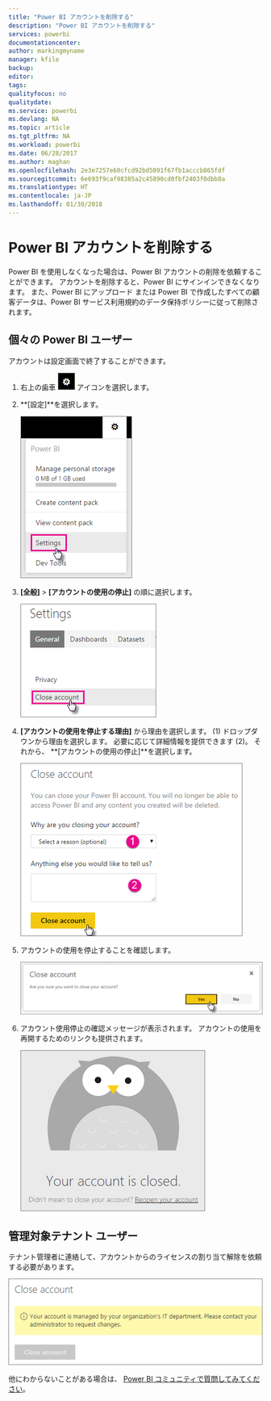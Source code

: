 ```yaml
---
title: "Power BI アカウントを削除する"
description: "Power BI アカウントを削除する"
services: powerbi
documentationcenter: 
author: markingmyname
manager: kfile
backup: 
editor: 
tags: 
qualityfocus: no
qualitydate: 
ms.service: powerbi
ms.devlang: NA
ms.topic: article
ms.tgt_pltfrm: NA
ms.workload: powerbi
ms.date: 06/28/2017
ms.author: maghan
ms.openlocfilehash: 2e3e7257e60cfcd92bd5091f67fb1acccb865fdf
ms.sourcegitcommit: 6e693f9caf98385a2c45890cd0fbf2403f0dbb8a
ms.translationtype: HT
ms.contentlocale: ja-JP
ms.lasthandoff: 01/30/2018
---
```

# <a name="closing-your-power-bi-account"></a>Power BI アカウントを削除する
Power BI を使用しなくなった場合は、Power BI アカウントの削除を依頼することができます。  アカウントを削除すると、Power BI にサインインできなくなります。  また、Power BI にアップロード または Power BI で作成したすべての顧客データは、Power BI サービス利用規約のデータ保持ポリシーに従って削除されます。

## <a name="individual-power-bi-users"></a>個々の Power BI ユーザー
アカウントは設定画面で終了することができます。

1. 右上の歯車 ![](media/service-admin-closing-your-account/gear.png) アイコンを選択します。
2. **[設定]**を選択します。
   
    ![](media/service-admin-closing-your-account/closeaccount-settings.png)
3. **[全般]** > **[アカウントの使用の停止]** の順に選択します。
   
    ![](media/service-admin-closing-your-account/closeaccount-settings2.png)
4. **[アカウントの使用を停止する理由]** から理由を選択します。 (1) ドロップダウンから理由を選択します。  必要に応じて詳細情報を提供できます (2)。 それから、 **[アカウントの使用の停止]**を選択します。
   
    ![](media/service-admin-closing-your-account/closeaccount-settings3.png)
5. アカウントの使用を停止することを確認します。
   
    ![](media/service-admin-closing-your-account/closeaccount-settings4.png)
6. アカウント使用停止の確認メッセージが表示されます。 アカウントの使用を再開するためのリンクも提供されます。
   
    ![](media/service-admin-closing-your-account/closeaccount-settings5.png)

## <a name="managed-tenant-users"></a>管理対象テナント ユーザー
テナント管理者に連絡して、アカウントからのライセンスの割り当て解除を依頼する必要があります。

![](media/service-admin-closing-your-account/closeaccountmanaged.png)

他にわからないことがある場合は、 [Power BI コミュニティで質問してみてください](http://community.powerbi.com/)。

